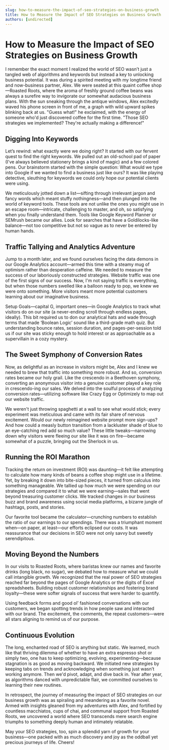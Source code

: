 ```yaml
---
slug: how-to-measure-the-impact-of-seo-strategies-on-business-growth
title: How to Measure the Impact of SEO Strategies on Business Growth
authors: [undirected]
---
```



# How to Measure the Impact of SEO Strategies on Business Growth

I remember the exact moment I realized the world of SEO wasn’t just a tangled web of algorithms and keywords but instead a key to unlocking business potential. It was during a spirited meeting with my longtime friend and now-business partner, Alex. We were seated at this quaint coffee shop—Roasted Roots, where the aroma of freshly ground coffee beans was always a surefire way to invigorate our somewhat audacious business plans. With the sun sneaking through the antique windows, Alex excitedly waved his phone screen in front of me, a graph with wild upward spikes blinking back at us. "Guess what!" he exclaimed, with the energy of someone who'd just discovered coffee for the first time. "Those SEO strategies we implemented? They're actually making a difference!"

## Digging Into Keywords

Let’s rewind: what exactly were we doing right? It started with our fervent quest to find the right keywords. We pulled out an old-school pad of paper (I’ve always believed stationery brings a kind of magic) and a few colored pens. Our brainstorm started with the simple question: What would we type into Google if we wanted to find a business just like ours? It was like playing detective, sleuthing for keywords we could only hope our potential clients were using.

We meticulously jotted down a list—sifting through irrelevant jargon and fancy words which meant stuffy nothingness—and then plunged into the world of keyword tools. These tools are not unlike the ones you might use in an escape room—intricate, challenging to master, and oh, so satisfying when you finally understand them. Tools like Google Keyword Planner or SEMrush became our allies. Look for searches that have a Goldilocks-like balance—not too competitive but not so vague as to never be entered by human hands. 

## Traffic Tallying and Analytics Adventure

Jump to a month later, and we found ourselves facing the data demons in our Google Analytics account—armed this time with a steamy mug of optimism rather than desperation caffeine. We needed to measure the success of our laboriously constructed strategies. Website traffic was one of the first signs of our success. Now, I'm not saying traffic is everything, but when those numbers swelled like a balloon ready to pop, we knew we were onto something. More visitors meant more potential customers learning about our imaginative business.

Setup Goals—capital G, important ones—in Google Analytics to track what visitors do on our site (a never-ending scroll through endless pages, ideally). This bit required us to don our analytical hats and wade through terms that made ‘Boolean Logic’ sound like a third-grade math quiz. But understanding bounce rates, session duration, and pages-per-session told us if our site was sticky enough to hold interest or as approachable as a supervillain in a cozy mystery.

## The Sweet Symphony of Conversion Rates

Now, as delightful as an increase in visitors might be, Alex and I knew we needed to brew that traffic into something more robust. And so, conversion rates became our holy grail. Like the crescendo in a Beethoven symphony, converting an anonymous visitor into a genuine customer played a key role in crescendo-ing our sales. We delved into the soulful process of analyzing conversion rates—utilizing software like Crazy Egg or Optimizely to map out our website traffic.

We weren't just throwing spaghetti at a wall to see what would stick; every experiment was meticulous and came with its fair share of nervous excitement. Would our newly reimagined website prompt more sign-ups? And how could a measly button transition from a lackluster shade of blue to an eye-catching red add so much value? These little tweaks—narrowing down why visitors were fleeing our site like it was on fire—became somewhat of a puzzle, bringing out the Sherlock in us.

## Running the ROI Marathon

Tracking the return on investment (ROI) was daunting—it felt like attempting to calculate how many kinds of beans a coffee shop might use in a lifetime. Yet, by breaking it down into bite-sized pieces, it turned from calculus into something manageable. We tallied up how much we were spending on our strategies and compared it to what we were earning—sales that went beyond treasuring customer clicks. We tracked changes in our business buzz and brand awareness using social media platforms, a bizarre jungle of hashtags, posts, and stories.

Our favorite tool became the calculator—crunching numbers to establish the ratio of our earnings to our spendings. There was a triumphant moment when—on paper, at least—our efforts eclipsed our costs. It was reassurance that our decisions in SEO were not only savvy but sweetly serendipitous.

## Moving Beyond the Numbers

In our visits to Roasted Roots, where baristas knew our names and favorite drinks (long black, no sugar), we debated how to measure what we could call intangible growth. We recognized that the real power of SEO strategies reached far beyond the pages of Google Analytics or the digits of Excel spreadsheets. Building robust customer relationships and fostering brand loyalty—these were softer signals of success that were harder to quantify.

Using feedback forms and good ol’ fashioned conversations with our customers, we began spotting trends in how people saw and interacted with our brand. The excitement, the comments, the repeat customers—were all stars aligning to remind us of our purpose.

## Continuous Evolution

The long, enchanted road of SEO is anything but static. We learned, much like that thriving dilemma of whether to have an extra espresso shot or simply two, one has to keep optimizing, evolving, experimenting—because stagnation is as good as moving backward. We initiated new strategies by keeping tabs on trends and acknowledging when something just wasn’t working anymore. Then we'd pivot, adapt, and dive back in. Year after year, as algorithms danced with unpredictable flair, we committed ourselves to learning their new routines.

In retrospect, the journey of measuring the impact of SEO strategies on our business growth was as spiraling and meandering as a favorite novel. Armed with insights gleaned from my adventures with Alex, and fortified by countless macchiatos, cups of chai, and communal support from Roasted Roots, we uncovered a world where SEO transcends mere search engine triumphs to something deeply human and intimately relatable.

May your SEO strategies, too, spin a splendid yarn of growth for your business—one packed with as much discovery and joy as the oddball yet precious journeys of life. Cheers!